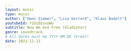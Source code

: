 ```yaml
---
layout: music
type: music
author: ["Hans Zimmer", "Lisa Gerrard", "Klaus Badelt"]
youtubeId: Y1UiD2sxoWo
subtitle: Now We Are Free (Gladiator)
genre: soundtrack
# All dates must be YYYY-MM-DD format!
date: 2021-11-11
---
```


